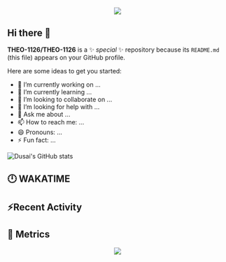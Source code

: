 <h1 align="center"> <a href="https://sunguoqi.com/"> <img src="https://readme-typing-svg.herokuapp.com/?lines=今天认真学习了吗？;这个世界由我来守护！&center=true&size=27"> </a> </h1>

## Hi there 👋

**THEO-1126/THEO-1126** is a ✨ _special_ ✨ repository because its `README.md` (this file) appears on your GitHub profile.

Here are some ideas to get you started:

- 🔭 I’m currently working on ...
- 🌱 I’m currently learning ...
- 👯 I’m looking to collaborate on ...
- 🤔 I’m looking for help with ...
- 💬 Ask me about ...
- 📫 How to reach me: ...
- 😄 Pronouns: ...
- ⚡ Fun fact: ...


![Dusai's GitHub stats](https://github-readme-stats.vercel.app/api?username=THEO-1126)



## 🕛 WAKATIME

<!--START_SECTION:waka-->
<!--END_SECTION:waka-->

## ⚡Recent Activity

<!--START_SECTION:activity-->
<!--END_SECTION:activity-->

## 🎯 Metrics
<div align="center"> <img src="https://metrics.lecoq.io/THEO-1126?template=classic&config.timezone=Asia%2FShanghai"> </div>
